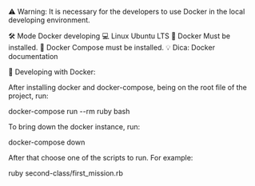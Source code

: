 ⚠️ Warning: It is necessary for the developers to use Docker in the local developing environment.

🛠 Mode Docker developing
💻 Linux Ubuntu LTS
🐳 Docker Must be installed.
🐳 Docker Compose must be installed.
💡 Dica: Docker documentation

🐳 Developing with Docker:

After installing docker and docker-compose, being on the root file of the project, run:

docker-compose run --rm ruby bash


To bring down the docker instance, run:

docker-compose down

After that choose one of the scripts to run. For example:

ruby second-class/first_mission.rb

